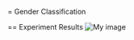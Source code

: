 = Gender Classification

== Experiment Results
![My image](https://cloud.githubusercontent.com/assets/5894018/8758878/dc180f4a-2cb7-11e5-81a0-88ed21c305c8.png)